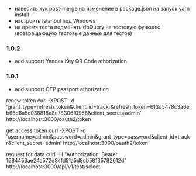 - навесить хук post-merge на изменение в package.json на запуск yarn install
- настроить istanbul под Windows
- на время теста подменять dbQuery на тестовую функцию (возвращающую тестовые данные для тестов)

### 1.0.2
- add support Yandex Key QR Code athorization

### 1.0.1
- add support OTP passport athorization


renew token
curl -XPOST -d 'grant_type=refresh_token&client_id=trackr&refresh_token=613d5478c3a6eb65d6a5c038818e8e78306f0958&client_secret=admin' http://localhost:3000/oauth2/token

get access token
curl -XPOST -d 'username=admin&password=admin&grant_type=password&client_id=trackr&client_secret=admin' http://localhost:3000/oauth2/token

request for data
curl -H "Authorization: Bearer 1684456ae24a572d8cfd51a5d8cb58135782612d" http://localhost:3000/api/v1/test/select